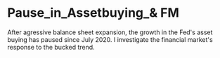 # Pause_in_Assetbuying_& FM
 After agressive balance sheet expansion, the growth in the Fed's asset buying has paused since July 2020. I investigate the financial market's response to the bucked trend.
